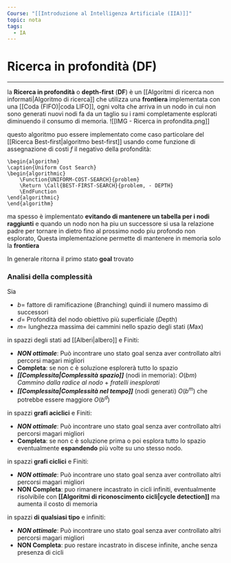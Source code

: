 ```yaml
---
Course: "[[Introduzione al Intelligenza Artificiale (IIA)]]"
topic: nota
tags:
  - IA
---
```




# Ricerca in profondità (DF)
---
la **Ricerca in profondità** o **depth-first** (**DF**) è un [[Algoritmi di ricerca non informati|Algoritmo di ricerca]] che utilizza una **frontiera** implementata con una  [[Coda (FIFO)|coda LIFO]], ogni volta che arriva in un nodo in cui non sono generati nuovi nodi fa da un taglio su i rami completamente esplorati diminuendo il consumo di memoria.
![[IMG - Ricerca in profondita.png]]

questo algoritmo puo essere implementato come caso particolare del [[Ricerca Best-first|algoritmo best-first]] usando come funzione di assegnazione di costi $f$ il negativo della profondità:
```pseudo
\begin{algorithm}
\caption{Uniform Cost Search}
\begin{algorithmic}
	\Function{UNIFORM-COST-SEARCH}{problem}
	\Return \Call{BEST-FIRST-SEARCH}{problem, - DEPTH}
	\EndFunction
\end{algorithmic}
\end{algorithm}
```
ma spesso è implementato **evitando di mantenere un tabella per i nodi raggiunti** e quando un nodo non ha piu un successore si usa la relazione padre per tornare in dietro fino al prossimo nodo piu profondo non esplorato, Questa implementazione permette di mantenere in memoria solo la **frontiera** 

In generale ritorna il primo stato **goal** trovato

### Analisi della complessità
Sia 
- $b=$ fattore di ramificazione (*B*ranching) quindi il numero massimo di successori
- $d=$ Profondità del nodo obiettivo più superficiale (*D*epth)
- $m=$ lunghezza massima dei cammini nello spazio degli stati (*M*ax)


in spazzi degli stati ad [[Alberi|albero]] e Finiti:
- **_NON ottimale_**: Può incontrare  uno stato goal senza aver controllato altri percorsi magari migliori
- **Completa**: se non c è soluzione esplorerà tutto lo spazio
- **_[[Complessita|Complessità spazio]]_** (nodi in memoria): $O(bm)$ _Cammino dalla radice al nodo_ + _fratelli inesplorati_ 
- **_[[Complessita|Complessità nel tempo]]_** (nodi generati) $O(b^m)$ che potrebbe essere maggiore $O(b^d)$  

in spazzi __grafi aciclici__ e Finiti:
- **_NON ottimale_**: Può incontrare  uno stato goal senza aver controllato altri percorsi magari migliori
- __Completa__: se non c è soluzione prima o poi esplora tutto lo spazio eventualmente **espandendo** più volte su uno stesso nodo. 
  
in spazzi __grafi ciclici__ e Finiti:
- **_NON ottimale_**: Può incontrare  uno stato goal senza aver controllato altri percorsi magari migliori
- __NON Completa__: puo rimanere incastrato in cicli infiniti, eventualmente risolvibile con **[[Algoritmi di riconoscimento cicli|cycle detection]]** ma aumenta il costo di memoria
  
in spazzi __di qualsiasi tipo__ e infiniti:
- **_NON ottimale_**: Può incontrare  uno stato goal senza aver controllato altri percorsi magari migliori
- **NON Completa**: puo restare incastrato in discese infinite, anche senza presenza di cicli



